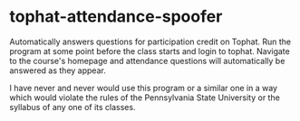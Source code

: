 # tophat-attendance-spoofer

Automatically answers questions for participation credit on Tophat. Run the program at some point before the class starts and login to tophat. Navigate to the course's homepage and attendance questions will automatically be answered as they appear. 

I have never and never would use this program or a similar one in a way which would violate the rules of the Pennsylvania State University or the syllabus of any one of its classes. 
